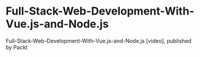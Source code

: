# Full-Stack-Web-Development-With-Vue.js-and-Node.js
Full-Stack-Web-Development-With-Vue.js-and-Node.js [video], published by Packt
